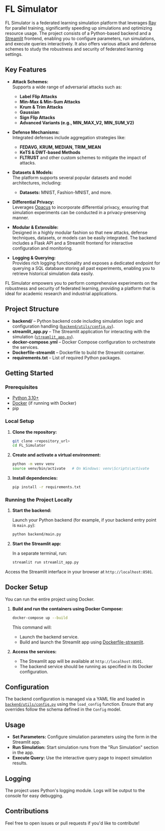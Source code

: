 # FL Simulator


FL Simulator is a federated learning simulation platform that leverages [Ray](https://www.ray.io) for parallel training, significantly speeding up simulations and optimizing resource usage. The project consists of a Python-based backend and a [Streamlit](https://streamlit.io) frontend, enabling you to configure parameters, run simulations, and execute queries interactively. It also offers various attack and defense schemes to study the robustness and security of federated learning settings.

## Key Features

- **Attack Schemes:**  
  Supports a wide range of adversarial attacks such as:
  - **Label Flip Attacks**  
  - **Min-Max & Min-Sum Attacks**  
  - **Krum & Trim Attacks**  
  - **Gaussian**
  - **Sign Flip Attacks** 
  - **Advanced Variants (e.g., MIN_MAX_V2, MIN_SUM_V2)**
  
- **Defense Mechanisms:**  
  Integrated defenses include aggregation strategies like:
  - **FEDAVG, KRUM, MEDIAN, TRIM_MEAN**  
  - **KeTS & DWT-based Methods**  
  - **FLTRUST** and other custom schemes to mitigate the impact of attacks.
  
- **Datasets & Models:**  
  The platform supports several popular datasets and model architectures, including:
  - **Datasets:** MNIST, Fashion-MNIST, and more.
  
  
- **Differential Privacy:**  
  Leverages [Opacus](https://opacus.ai/) to incorporate differential privacy, ensuring that simulation experiments can be conducted in a privacy-preserving manner.
  
- **Modular & Extensible:**  
  Designed in a highly modular fashion so that new attacks, defense techniques, datasets, or models can be easily integrated. The backend includes a Flask API and a Streamlit frontend for interactive configuration and monitoring.
  
- **Logging & Querying:**  
  Provides rich logging functionality and exposes a dedicated endpoint for querying a SQL database storing all past experiments, enabling you to retrieve historical simulation data easily.

FL Simulator empowers you to perform comprehensive experiments on the robustness and security of federated learning, providing a platform that is ideal for academic research and industrial applications.

## Project Structure

- **backend/** – Python backend code including simulation logic and configuration handling ([`backend/utils/config.py`](c:\Users\39340\FL_Simulator\backend\utils\config.py)).
- **streamlit_app.py** – The Streamlit application for interacting with the simulation ([`streamlit_app.py`](c:\Users\39340\FL_Simulator\streamlit_app.py)).
- **docker-compose.yml** – Docker Compose configuration to orchestrate the services.
- **Dockerfile-streamlit** – Dockerfile to build the Streamlit container.
- **requirements.txt** – List of required Python packages.

## Getting Started

### Prerequisites

- [Python 3.10+](https://www.python.org/downloads/)
- [Docker](https://docs.docker.com/get-docker/) (if running with Docker)
- pip

### Local Setup

1. **Clone the repository:**

   ```sh
   git clone <repository_url>
   cd FL_Simulator
   ```

2. **Create and activate a virtual environment:**

   ```sh
   python -m venv venv
   source venv/bin/activate   # On Windows: venv\Scripts\activate
   ```

3. **Install dependencies:**

   ```sh
   pip install -r requirements.txt
   ```

### Running the Project Locally

1. **Start the backend:**

   Launch your Python backend (for example, if your backend entry point is `main.py`):

   ```sh
   python backend/main.py
   ```

2. **Start the Streamlit app:**

   In a separate terminal, run:

   ```sh
   streamlit run streamlit_app.py
   ```

Access the Streamlit interface in your browser at `http://localhost:8501`.

## Docker Setup

You can run the entire project using Docker.

1. **Build and run the containers using Docker Compose:**

   ```sh
   docker-compose up --build
   ```

   This command will:
   - Launch the backend service.
   - Build and launch the Streamlit app using [Dockerfile-streamlit](Dockerfile-streamlit).

2. **Access the services:**

   - The Streamlit app will be available at `http://localhost:8501`.
   - The backend service should be running as specified in its Docker configuration.

## Configuration

The backend configuration is managed via a YAML file and loaded in [`backend/utils/config.py`](c:\Users\39340\FL_Simulator\backend\utils\config.py) using the `load_config` function. Ensure that any overrides follow the schema defined in the `Config` model.

## Usage

- **Set Parameters:** Configure simulation parameters using the form in the Streamlit app.
- **Run Simulation:** Start simulation runs from the "Run Simulation" section in the app.
- **Execute Query:** Use the interactive query page to inspect simulation results.

## Logging

The project uses Python's logging module. Logs will be output to the console for easy debugging.


## Contributions

Feel free to open issues or pull requests if you'd like to contribute!
